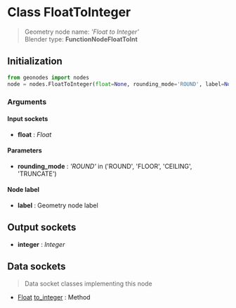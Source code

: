 
# Class FloatToInteger

> Geometry node name: _'Float to Integer'_<br>Blender type:  **FunctionNodeFloatToInt**

## Initialization


```python
from geonodes import nodes
node = nodes.FloatToInteger(float=None, rounding_mode='ROUND', label=None)
```


### Arguments


#### Input sockets



- **float** : _Float_



#### Parameters



- **rounding_mode** : _'ROUND'_ in ('ROUND', 'FLOOR', 'CEILING', 'TRUNCATE')



#### Node label



- **label** : Geometry node label



## Output sockets



- **integer** : _Integer_



## Data sockets

> Data socket classes implementing this node


- [Float](../sockets/Float.md) [to_integer](../sockets/Float.md#to_integer) : Method


